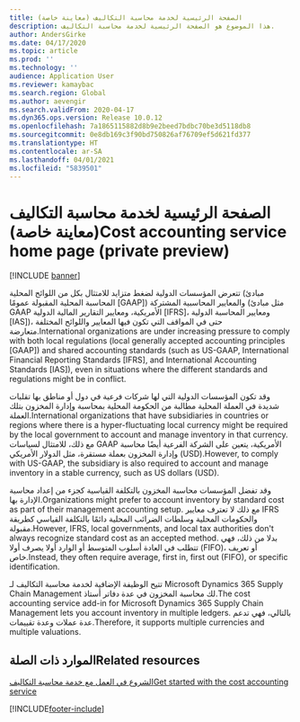 ```yaml
---
title: الصفحة الرئيسية لخدمة محاسبة التكاليف (معاينة خاصة)
description: هذا الموضوع هو الصفحة الرئيسية لخدمة محاسبة التكاليف.
author: AndersGirke
ms.date: 04/17/2020
ms.topic: article
ms.prod: ''
ms.technology: ''
audience: Application User
ms.reviewer: kamaybac
ms.search.region: Global
ms.author: aevengir
ms.search.validFrom: 2020-04-17
ms.dyn365.ops.version: Release 10.0.12
ms.openlocfilehash: 7a1865115882d8b9e2beed7bdbc70be3d5118db8
ms.sourcegitcommit: 0e8db169c3f90bd750826af76709ef5d621fd377
ms.translationtype: HT
ms.contentlocale: ar-SA
ms.lasthandoff: 04/01/2021
ms.locfileid: "5839501"
---
```

# <a name="cost-accounting-service-home-page-private-preview"></a><span data-ttu-id="ca593-103">الصفحة الرئيسية لخدمة محاسبة التكاليف (معاينة خاصة)</span><span class="sxs-lookup"><span data-stu-id="ca593-103">Cost accounting service home page (private preview)</span></span>

[!INCLUDE [banner](../includes/banner.md)]

<span data-ttu-id="ca593-104">تتعرض المؤسسات الدولية لضغط متزايد للامتثال بكل من اللوائح المحلية (مبادئ المحاسبة المحلية المقبولة عمومًا \[GAAP\]) والمعايير المحاسبية المشتركة (مثل مبادئ GAAP الأمريكية، ومعايير التقارير المالية الدولية \[IFRS\]، ومعايير المحاسبة الدولية \[IAS\])، حتى في المواقف التي تكون فيها المعايير واللوائح المختلفة متعارضة.</span><span class="sxs-lookup"><span data-stu-id="ca593-104">International organizations are under increasing pressure to comply with both local regulations (local generally accepted accounting principles \[GAAP\]) and shared accounting standards (such as US-GAAP, International Financial Reporting Standards \[IFRS\], and International Accounting Standards \[IAS\]), even in situations where the different standards and regulations might be in conflict.</span></span>

<span data-ttu-id="ca593-105">وقد تكون المؤسسات الدولية التي لها شركات فرعية في دول أو مناطق بها تقلبات شديدة في العملة المحلية مطالبة من الحكومة المحلية بمحاسبة وإدارة المخزون بتلك العملة.</span><span class="sxs-lookup"><span data-stu-id="ca593-105">International organizations that have subsidiaries in countries or regions where there is a hyper-fluctuating local currency might be required by the local government to account and manage inventory in that currency.</span></span> <span data-ttu-id="ca593-106">مع ذلك، للامتثال لسياسات GAAP الأمريكية، يتعين على الشركة الفرعية أيضًا محاسبة وإدارة المخزون بعملة مستقرة، مثل الدولار الأمريكي (USD).</span><span class="sxs-lookup"><span data-stu-id="ca593-106">However, to comply with US-GAAP, the subsidiary is also required to account and manage inventory in a stable currency, such as US dollars (USD).</span></span>

<span data-ttu-id="ca593-107">وقد تفضل المؤسسات محاسبة المخزون بالتكلفة القياسية كجزء من إعداد محاسبة الإدارة بها.</span><span class="sxs-lookup"><span data-stu-id="ca593-107">Organizations might prefer to account inventory by standard cost as part of their management accounting setup.</span></span> <span data-ttu-id="ca593-108">مع ذلك لا تعترف معايير IFRS والحكومات المحلية وسلطات الضرائب المحلية دائمًا بالتكلفة القياسي كطريقة مقبولة.</span><span class="sxs-lookup"><span data-stu-id="ca593-108">However, IFRS, local governments, and local tax authorities don't always recognize standard cost as an accepted method.</span></span> <span data-ttu-id="ca593-109">بدلا من ذلك، فهي تتطلب في العادة أسلوب المتوسط أو الوارد أولا يصرف أولا (FIFO)، أو تعريف خاص.</span><span class="sxs-lookup"><span data-stu-id="ca593-109">Instead, they often require average, first in, first out (FIFO), or specific identification.</span></span>

<span data-ttu-id="ca593-110">تتيح الوظيفة الإضافية لخدمة محاسبة التكاليف لـ Microsoft Dynamics 365 Supply Chain Management لك محاسبة المخزون في عدة دفاتر أستاذ.</span><span class="sxs-lookup"><span data-stu-id="ca593-110">The cost accounting service add-in for Microsoft Dynamics 365 Supply Chain Management lets you account inventory in multiple ledgers.</span></span> <span data-ttu-id="ca593-111">بالتالي، فهي تدعم عدة عملات وعدة تقييمات.</span><span class="sxs-lookup"><span data-stu-id="ca593-111">Therefore, it supports multiple currencies and multiple valuations.</span></span>

## <a name="related-resources"></a><span data-ttu-id="ca593-112">الموارد ذات الصلة</span><span class="sxs-lookup"><span data-stu-id="ca593-112">Related resources</span></span>

[<span data-ttu-id="ca593-113">الشروع في العمل مع خدمة محاسبة التكاليف</span><span class="sxs-lookup"><span data-stu-id="ca593-113">Get started with the cost accounting service</span></span>](cost-accounting-service-get-started.md)


[!INCLUDE[footer-include](../../includes/footer-banner.md)]